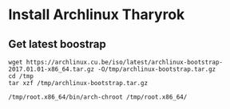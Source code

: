 # Install Archlinux Tharyrok
## Get latest boostrap
```
wget https://archlinux.cu.be/iso/latest/archlinux-bootstrap-2017.01.01-x86_64.tar.gz -O/tmp/archlinux-bootstrap.tar.gz
cd /tmp
tar xzf /tmp/archlinux-bootstrap.tar.gz

/tmp/root.x86_64/bin/arch-chroot /tmp/root.x86_64/
```
